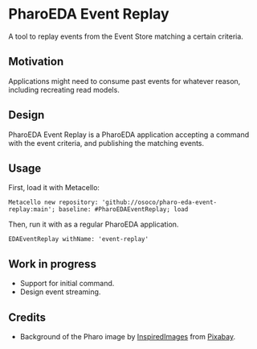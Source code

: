 # PharoEDA Event Replay

A tool to replay events from the Event Store matching a certain criteria.

## Motivation

Applications might need to consume past events for whatever reason, including recreating read models.

## Design

PharoEDA Event Replay is a PharoEDA application accepting a command with the event criteria, and publishing the matching events.

## Usage

First, load it with Metacello:

```smalltalk
Metacello new repository: 'github://osoco/pharo-eda-event-replay:main'; baseline: #PharoEDAEventReplay; load
```

Then, run it with as a regular PharoEDA application.

```smalltalk
EDAEventReplay withName: 'event-replay'
```

## Work in progress

- Support for initial command.
- Design event streaming.

## Credits

- Background of the Pharo image by <a href="https://pixabay.com/users/inspiredimages-57296/?utm_source=link-attribution&amp;utm_medium=referral&amp;utm_campaign=image&amp;utm_content=1140494">InspiredImages</a> from <a href="https://pixabay.com/?utm_source=link-attribution&amp;utm_medium=referral&amp;utm_campaign=image&amp;utm_content=1140494">Pixabay</a>.
